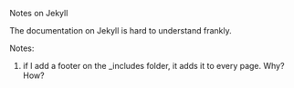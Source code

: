 ---
---

Notes on Jekyll

The documentation on Jekyll is hard to understand frankly.

Notes:

1. if I add a footer on the \_includes folder, it adds it to every page. Why? How?
